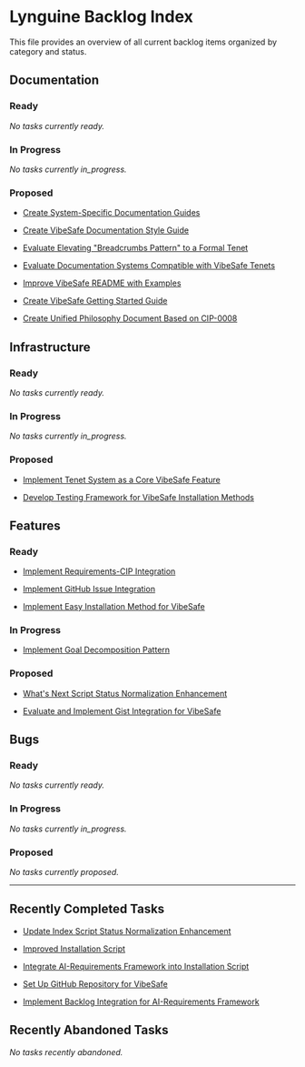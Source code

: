 # Lynguine Backlog Index

This file provides an overview of all current backlog items organized by category and status.

## Documentation

### Ready

*No tasks currently ready.*


### In Progress

*No tasks currently in_progress.*


### Proposed

- [Create System-Specific Documentation Guides](documentation/2025-05-05_system-specific-guides.md)

- [Create VibeSafe Documentation Style Guide](documentation/2025-05-05_documentation-style-guide.md)

- [Evaluate Elevating "Breadcrumbs Pattern" to a Formal Tenet](documentation/2025-05-05_breadcrumbs-pattern-tenet.md)

- [Evaluate Documentation Systems Compatible with VibeSafe Tenets](documentation/2025-05-05_documentation-system-evaluation.md)

- [Improve VibeSafe README with Examples](documentation/2025-05-05_improve-readme.md)

- [Create VibeSafe Getting Started Guide](documentation/2025-05-05_getting-started-guide.md)

- [Create Unified Philosophy Document Based on CIP-0008](documentation/2025-05-05_unified-philosophy-document.md)


## Infrastructure

### Ready

*No tasks currently ready.*


### In Progress

*No tasks currently in_progress.*


### Proposed

- [Implement Tenet System as a Core VibeSafe Feature](infrastructure/2025-05-05_implement-tenets.md)

- [Develop Testing Framework for VibeSafe Installation Methods](infrastructure/2025-05-05_installation-testing-plan.md)


## Features

### Ready

- [Implement Requirements-CIP Integration](features/2025-05-16_requirements-cip-integration.md)

- [Implement GitHub Issue Integration](features/2025-05-05_github-integration.md)

- [Implement Easy Installation Method for VibeSafe](features/2025-05-05_easy-installation-method.md)


### In Progress

- [Implement Goal Decomposition Pattern](features/2025-05-08_goal-decomposition-pattern.md)


### Proposed

- [What's Next Script Status Normalization Enhancement](features/2025-07-26_whats-next-status-normalization.md)

- [Evaluate and Implement Gist Integration for VibeSafe](features/2025-05-05_gist-integration.md)


## Bugs

### Ready

*No tasks currently ready.*


### In Progress

*No tasks currently in_progress.*


### Proposed

*No tasks currently proposed.*


---

## Recently Completed Tasks

- [Update Index Script Status Normalization Enhancement](features/2025-07-26_update-index-status-normalization.md)

- [Improved Installation Script](documentation/2025-05-05_improved-installation-script.md)

- [Integrate AI-Requirements Framework into Installation Script](infrastructure/2025-05-12_ai-requirements-integration.md)

- [Set Up GitHub Repository for VibeSafe](infrastructure/2025-05-05_github-repository-setup.md)

- [Implement Backlog Integration for AI-Requirements Framework](features/2025-05-08_ai-requirements-backlog-integration.md)


## Recently Abandoned Tasks

*No tasks recently abandoned.*
